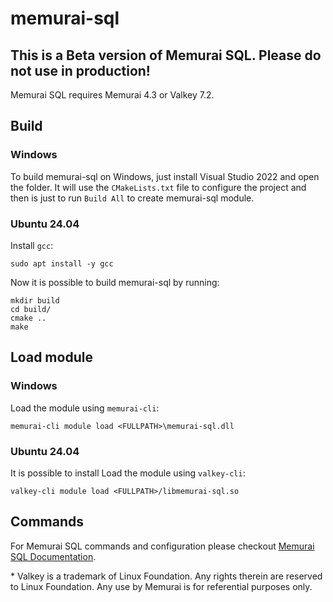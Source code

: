 # memurai-sql

## **This is a Beta version of Memurai SQL. Please do not use in production!**

Memurai SQL requires Memurai 4.3 or Valkey 7.2.

## Build

### Windows

To build memurai-sql on Windows, just install Visual Studio 2022 and open the folder. It will use the `CMakeLists.txt` file to configure the project and then is just to run `Build All` to create memurai-sql module.

### Ubuntu 24.04

Install `gcc`:
```
sudo apt install -y gcc
```

Now it is possible to build memurai-sql by running:
```
mkdir build
cd build/
cmake ..
make
```

## Load module

### Windows

Load the module using `memurai-cli`:
```
memurai-cli module load <FULLPATH>\memurai-sql.dll
```

### Ubuntu 24.04

It is possible to install Load the module using `valkey-cli`:
```
valkey-cli module load <FULLPATH>/libmemurai-sql.so
```

## Commands

For Memurai SQL commands and configuration please checkout [Memurai SQL Documentation](https://docs.memurai.com/en/msql-overview).

\* Valkey is a trademark of Linux Foundation. Any rights therein are reserved to Linux Foundation. Any use by Memurai is for referential purposes only.

